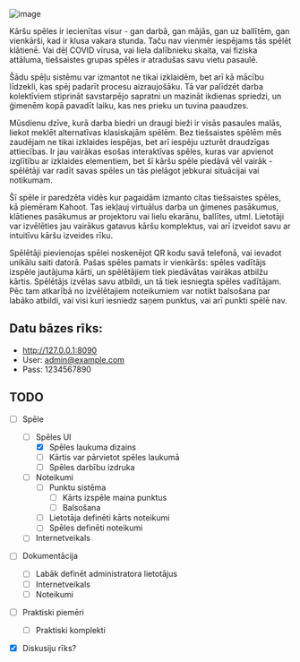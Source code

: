 ![image](https://github.com/Edgars-P/RVT-Projekts-CardGame/assets/93377422/b094f477-8ada-473c-8fdf-26123dee14fc)

Kāršu spēles ir iecienītas visur - gan darbā, gan mājās, gan uz ballītēm, gan vienkārši, kad ir klusa vakara stunda. Taču nav vienmēr iespējams tās spēlēt klātienē. Vai dēļ COVID vīrusa, vai liela dalībnieku skaita, vai fiziska attāluma, tiešsaistes grupas spēles ir atradušas savu vietu pasaulē.

Šādu spēļu sistēmu var izmantot ne tikai izklaidēm, bet arī kā mācību līdzekli, kas spēj padarīt procesu aizraujošāku. Tā var palīdzēt darba kolektīviem stiprināt savstarpējo sapratni un mazināt ikdienas spriedzi, un ģimenēm kopā pavadīt laiku, kas nes prieku un tuvina paaudzes.

Mūsdienu dzīve, kurā darba biedri un draugi bieži ir visās pasaules malās, liekot meklēt alternatīvas klasiskajām spēlēm. Bez tiešsaistes spēlēm mēs zaudējam ne tikai izklaides iespējas, bet arī iespēju uzturēt draudzīgas attiecības. Ir jau vairākas esošas interaktīvas spēles, kuras var apvienot izglītību ar izklaides elementiem, bet šī kāršu spēle piedāvā vēl vairāk - spēlētāji var radīt savas spēles un tās pielāgot jebkurai situācijai vai notikumam.

Šī spēle ir paredzēta vidēs kur pagaidām izmanto citas tiešsaistes spēles, kā piemēram Kahoot. Tas iekļauj virtuālus darba un ģimenes pasākumus, klātienes pasākumus ar projektoru vai lielu ekarānu, ballītes, utml. Lietotāji var izvēlēties jau vairākus gatavus kāršu komplektus, vai arī izveidot savu ar intuitīvu kāršu izveides rīku.

Spēlētāji pievienojas spēlei noskenējot QR kodu savā telefonā, vai ievadot unikālu saiti datorā. Pašas spēles pamats ir vienkāršs: spēles vadītājs izspēle jautājuma kārti, un spēlētājiem tiek piedāvātas vairākas atbilžu kārtis. Spēlētājs izvēlas savu atbildi, un tā tiek iesniegta spēles vadītājam. Pēc tam atkarībā no izvēlētajiem noteikumiem var notikt balsošana par labāko atbildi, vai visi kuri iesniedz saņem punktus, vai arī punkti spēlē nav.

## Datu bāzes rīks:

- http://127.0.0.1:8090
- User: admin@example.com
- Pass: 1234567890

## TODO

- [ ] Spēle
  - [ ] Spēles UI
    - [x] Spēles laukuma dizains
    - [ ] Kārtis var pārvietot spēles laukumā
    - [ ] Spēles darbību izdruka
  - [ ] Noteikumi
    - [ ] Punktu sistēma
      - [ ] Kārts izspēle maina punktus
      - [ ] Balsošana
    - [ ] Lietotāja definēti kārts noteikumi
    - [ ] Spēles definēti noteikumi
  - [ ] Internetveikals
- [ ] Dokumentācija

  - [ ] Labāk definēt administratora lietotājus
  - [ ] Internetveikals
  - [ ] Noteikumi

- [ ] Praktiski piemēri

  - [ ] Praktiski komplekti

- [x] Diskusiju rīks?
